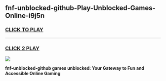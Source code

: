 
## fnf-unblocked-github-Play-Unblocked-Games-Online-i9j5n
<h3>
<a href="https://premium76.site?title=fnf-unblocked-github&ref=25A">CLICK TO PLAY</a></h3>
<hr>

<h3>
<a href="https://premium76.site?title=fnf-unblocked-github&ref=25A">CLICK 2 PLAY</a>
  
</h3>

<a href="https://premium76.site?title=fnf-unblocked-github&ref=25A"><img src="https://clearcache.store/games.png"></a>


**fnf-unblocked-github games unblocked: Your Gateway to Fun and Accessible Online Gaming**
